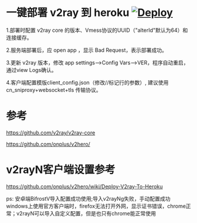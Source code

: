 # 一键部署 v2ray 到 heroku [![Deploy](https://www.herokucdn.com/deploy/button.png)](https://heroku.com/deploy)

1.部署时配置 v2ray core 的版本、Vmess协议的UUID（"alterId"默认为64）和连接缓存。

2.服务端部署后，应 open app ，显示 Bad Request，表示部署成功。

3.更新 v2ray 版本，修改 app settings-->Config Vars-->VER，程序自动重启，通过view Logs确认。

4.客户端配置模版client_config.json（修改//标记行的参数）, 建议使用 cn_sniproxy+websocket+tls 传输协议。


# 参考 
https://github.com/v2ray/v2ray-core

https://github.com/onplus/v2hero/

# v2rayN客户端设置参考
https://github.com/onplus/v2hero/wiki/Deploy-V2ray-To-Heroku


ps:
安卓端BifrostV导入配置成功使用;导入v2rayNg失败，手动配置成功
windows上使用官方客户端时，firefox无法打开外网，显示证书错误，chrome正常；v2rayN可以导入自定义配置，但是也只有chrome能正常使用
